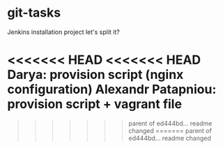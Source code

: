 # git-tasks
Jenkins installation project
let's split it?

<<<<<<< HEAD
<<<<<<< HEAD
Darya: provision script (nginx configuration)
Alexandr Patapniou: provision script + vagrant file
=======
>>>>>>> parent of ed444bd... readme changed
=======
>>>>>>> parent of ed444bd... readme changed
